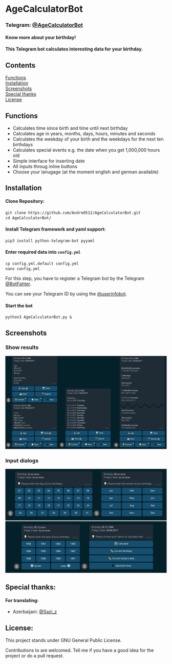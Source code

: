 # AgeCalculatorBot

### Telegram: [@AgeCalculatorBot](https://t.me/AgeCalculatorBot)

#### Know more about your birthday!
#### This Telegram bot calculates interesting data for your birthday.

## Contents
[Functions](#functions)  
[Installation](#installation)  
[Screenshots](#screenshots)  
[Special thanks](#special-thanks)  
[License](#license)  

## Functions
* Calculates time since birth and time until next birthday
* Calculates age in years, months, days, hours, minutes and seconds
* Calculates the weekday of your birth and the weekdays for the next ten birthdays
* Calculates special events e.g. the date when you get 1,000,000 hours old
* Simple interface for inserting date
* All inputs throug inline buttons
* Choose your lanugage (at the moment english and german available)

## Installation

#### Clone Repository:
```
git clone https://github.com/Andre0512/AgeCalculatorBot.git
cd AgeCalculatorBot/
```

#### Install Telegram framework and yaml support:
```
pip3 install python-telegram-bot pyyaml
```
#### Enter required data into `config.yml`
```
cp config.yml.default config.yml
nano config.yml
```
For this step, you have to register a Telegram bot by the Telegram [@BotFahter](https://t.me/botfather).

You can see your Telegram ID by using the [@userinfobot](https://telegram.me/userinfobot).

#### Start the bot
```
python3 AgeCalculatorBot.py &
```

## Screenshots

### Show results
<img src="images/output.png" width="800"/> 

### Input dialogs
<img src="images/insert_data.png" width="800"/>

## Special thanks:

#### For translating:
* Azerbaijani: [@Sazi_z](https://t.me/sazi_z) 

## License:
This project stands under GNU General Public License.

Contributions to are welcomed. Tell me if you have a good idea for the project or do a pull request.
